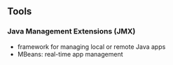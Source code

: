 ## Tools

### Java Management Extensions (JMX)

- framework for managing local or remote Java apps
- MBeans: real-time app management
